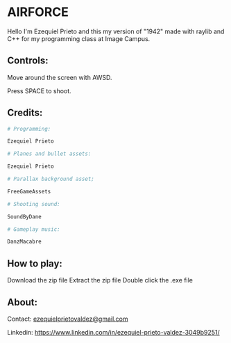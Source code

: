 # AIRFORCE

Hello I'm Ezequiel Prieto and this my version of "1942" made with raylib and C++ for my programming class at Image Campus.

## Controls:

Move around the screen with AWSD.

Press SPACE to shoot.

## Credits:
```python
# Programming:

Ezequiel Prieto

# Planes and bullet assets:

Ezequiel Prieto

# Parallax background asset;

FreeGameAssets

# Shooting sound:

SoundByDane

# Gameplay music:

DanzMacabre
```

## How to play:

Download the zip file
Extract the zip file
Double click the .exe file

## About:
Contact: ezequielprietovaldez@gmail.com

Linkedin: https://www.linkedin.com/in/ezequiel-prieto-valdez-3049b9251/
